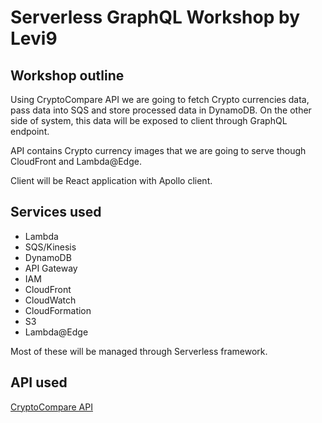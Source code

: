 # Serverless GraphQL Workshop by Levi9

## Workshop outline

Using CryptoCompare API we are going to fetch Crypto currencies data, pass data into SQS and store processed data in DynamoDB.
On the other side of system, this data will be exposed to client through GraphQL endpoint. 

API contains Crypto currency images that we are going to serve though CloudFront and Lambda@Edge. 

Client will be React application with Apollo client.

## Services used

* Lambda
* SQS/Kinesis
* DynamoDB
* API Gateway
* IAM
* CloudFront
* CloudWatch
* CloudFormation
* S3
* Lambda@Edge

Most of these will be managed through Serverless framework.

## API used 
[CryptoCompare API](https://min-api.cryptocompare.com/)